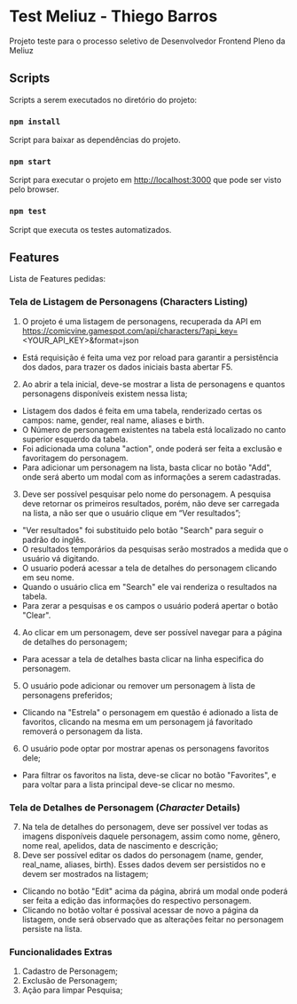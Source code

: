# Test Meliuz - Thiego Barros

Projeto teste para o processo seletivo de Desenvolvedor Frontend Pleno da Meliuz

## Scripts

Scripts a serem executados no diretório do projeto:


### `npm install`

Script para baixar as dependências do projeto.

### `npm start`

Script para executar o projeto em [http://localhost:3000](http://localhost:3000) que pode ser visto pelo browser.

### `npm test`

Script que executa os testes automatizados.

<!-- ### `npm run build`

Builds the app for production to the `build` folder.\
It correctly bundles React in production mode and optimizes the build for the best performance.

The build is minified and the filenames include the hashes.\
Your app is ready to be deployed!

See the section about [deployment](https://facebook.github.io/create-react-app/docs/deployment) for more information. -->

<!-- ### `npm run eject`

**Note: this is a one-way operation. Once you `eject`, you can’t go back!**

If you aren’t satisfied with the build tool and configuration choices, you can `eject` at any time. This command will remove the single build dependency from your project.

Instead, it will copy all the configuration files and the transitive dependencies (webpack, Babel, ESLint, etc) right into your project so you have full control over them. All of the commands except `eject` will still work, but they will point to the copied scripts so you can tweak them. At this point you’re on your own.

You don’t have to ever use `eject`. The curated feature set is suitable for small and middle deployments, and you shouldn’t feel obligated to use this feature. However we understand that this tool wouldn’t be useful if you couldn’t customize it when you are ready for it. -->

## Features

Lista de Features pedidas:

### Tela de Listagem de Personagens (Characters Listing)

1. O projeto é uma listagem de personagens, recuperada da API em https://comicvine.gamespot.com/api/characters/?api_key=<YOUR_API_KEY>&format=json
* Está requisição é feita uma vez por reload para garantir a persistência dos dados, para trazer os dados iniciais basta abertar F5. 
2. Ao abrir a tela inicial, deve-se mostrar a lista de personagens e quantos personagens disponíveis existem nessa lista;
* Listagem dos dados é feita em uma tabela, renderizado certas os campos: name, gender, real name, aliases e birth.
* O Número de personagem existentes na tabela está localizado no canto superior esquerdo da tabela.
* Foi adicionada uma coluna "action", onde poderá ser feita a exclusão e favoritagem do personagem.
* Para adicionar um personagem na lista, basta clicar no botão "Add", onde será aberto um modal com as informações a serem cadastradas.
3. Deve ser possível pesquisar pelo nome do personagem. A pesquisa deve retornar os primeiros resultados, porém, não deve ser carregada na lista, a não ser que o usuário clique em “Ver resultados”;
* "Ver resultados" foi substituido pelo botão "Search" para seguir o padrão do inglês.
* O resultados temporários da pesquisas serão mostrados a medida que o usuário vá digitando.
* O usuario poderá acessar a tela de detalhes do personagem clicando em seu nome.
* Quando o usuário clica em "Search" ele vai renderiza o resultados na tabela.
* Para zerar a pesquisas e os campos o usuário poderá apertar o botão "Clear".
4. Ao clicar em um personagem, deve ser possível navegar para a página de detalhes do personagem;
* Para acessar a tela de detalhes basta clicar na linha especifica do personagem.
5. O usuário pode adicionar ou remover um personagem à lista de personagens preferidos;
* Clicando na "Estrela" o personagem em questão é adionado a lista de favoritos, clicando na mesma em um personagem já favoritado removerá o personagem da lista.
6. O usuário pode optar por mostrar apenas os personagens favoritos dele;
* Para filtrar os favoritos na lista, deve-se clicar no botão "Favorites", e para voltar para a lista principal deve-se clicar no mesmo.

### Tela de Detalhes de Personagem (*Character* Details)

7. Na tela de detalhes do personagem, deve ser possível ver todas as imagens disponíveis daquele personagem, assim como nome, gênero, nome real, apelidos, data de nascimento e descrição;
8. Deve ser possível editar os dados do personagem (name, gender, real_name, aliases, birth). Esses dados devem ser persistidos no e devem ser mostrados na listagem;
* Clicando no botão "Edit" acima da página, abrirá um modal onde poderá ser feita a edição das informações do respectivo personagem.
* Clicando no botão voltar é possival acessar de novo a página da listagem, onde será observado que as alterações feitar no personagem persiste na lista.

### Funcionalidades Extras

1. Cadastro de Personagem;
2. Exclusão de Personagem;
3. Ação para limpar Pesquisa;